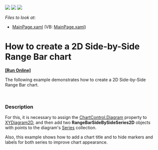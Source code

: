 <!-- default badges list -->
![](https://img.shields.io/endpoint?url=https://codecentral.devexpress.com/api/v1/VersionRange/128567721/11.2.5%2B)
[![](https://img.shields.io/badge/Open_in_DevExpress_Support_Center-FF7200?style=flat-square&logo=DevExpress&logoColor=white)](https://supportcenter.devexpress.com/ticket/details/E3618)
[![](https://img.shields.io/badge/📖_How_to_use_DevExpress_Examples-e9f6fc?style=flat-square)](https://docs.devexpress.com/GeneralInformation/403183)
<!-- default badges end -->
<!-- default file list -->
*Files to look at*:

* [MainPage.xaml](./CS/SideBySideRangeBarChart/MainPage.xaml) (VB: [MainPage.xaml](./VB/SideBySideRangeBarChart/MainPage.xaml))
<!-- default file list end -->
# How to create a 2D Side-by-Side Range Bar chart
<!-- run online -->
**[[Run Online]](https://codecentral.devexpress.com/e3618)**
<!-- run online end -->


<p>The following example demonstrates how to create a 2D Side-by-Side Range Bar chart.</p><br />



<h3>Description</h3>

<p>For this, it is necessary to assign the <a href="http://documentation.devexpress.dev/#WPF/DevExpressXpfChartsChartControl_Diagramtopic"><u>ChartControl.Diagram</u></a> property to <a href="http://documentation.devexpress.dev/#WPF/clsDevExpressXpfChartsXYDiagram2Dtopic"><u>XYDiagram2D</u></a>, and then add two <strong>RangeBarSideBySideSeries2D</strong> objects with points to the diagram&#39;s <a href="http://documentation.devexpress.com/#WPF/DevExpressXpfChartsDiagram_Seriestopic"><u>Series</u></a> collection. </p><p>Also, this example shows how to add a chart title and to hide markers and labels for both series to improve chart appearance.</p><p><br />
</p>

<br/>


